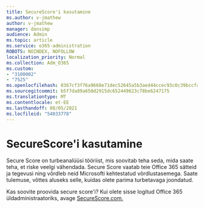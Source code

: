 ```yaml
---
title: SecureScore'i kasutamine
ms.author: v-jmathew
author: v-jmathew
manager: dansimp
audience: Admin
ms.topic: article
ms.service: o365-administration
ROBOTS: NOINDEX, NOFOLLOW
localization_priority: Normal
ms.collection: Adm_O365
ms.custom:
- "3100002"
- "7525"
ms.openlocfilehash: 0367cf3f76a9668e71dec52645a5b3aed44ccec93c0c39bccfa883212009633b
ms.sourcegitcommit: b5f7da89a650d2915dc652449623c78be6247175
ms.translationtype: MT
ms.contentlocale: et-EE
ms.lasthandoff: 08/05/2021
ms.locfileid: "54033778"
---
```

# <a name="use-securescore"></a>SecureScore'i kasutamine

Secure Score on turbeanalüüsi tööriist, mis soovitab teha seda, mida saate teha, et riske veelgi vähendada. Secure Score vaatab teie Office 365 sätteid ja tegevusi ning võrdleb neid Microsofti kehtestatud võrdlustasemega. Saate tulemuse, võttes aluseks selle, kuidas olete parima turbetavaga joondatud.

Kas soovite proovida secure score'i? Kui olete sisse logitud Office 365 üldadministraatoriks, avage [SecureScore.com.](https://securescore.office.com/)
